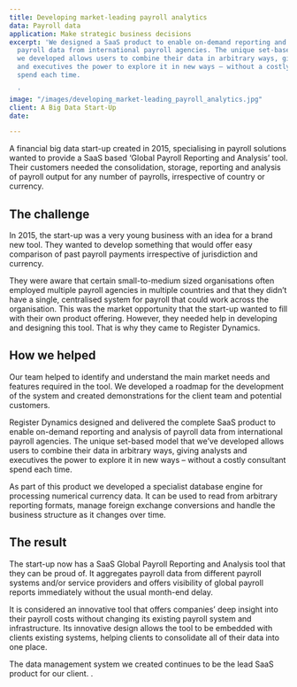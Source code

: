 ```yaml
---
title: Developing market-leading payroll analytics
data: Payroll data
application: Make strategic business decisions
excerpt: 'We designed a SaaS product to enable on-demand reporting and analysis of
  payroll data from international payroll agencies. The unique set-based model that
  we developed allows users to combine their data in arbitrary ways, giving analysts
  and executives the power to explore it in new ways – without a costly consultant
  spend each time.

  '
image: "/images/developing_market-leading_payroll_analytics.jpg"
client: A Big Data Start-Up
date: 

---
```

A financial big data start-up created in 2015, specialising in payroll solutions wanted to provide a SaaS based ‘Global Payroll Reporting and Analysis’ tool. Their customers needed the consolidation, storage, reporting and analysis of payroll output for any number of payrolls, irrespective of country or currency.

## The challenge

In 2015, the start-up was a very young business with an idea for a brand new tool.  They wanted to develop something that would offer easy comparison of past payroll payments irrespective of jurisdiction and currency.

They were aware that certain small-to-medium sized organisations often employed multiple payroll agencies in multiple countries and that they didn’t have a single, centralised system for payroll that could work across the organisation.  This was the market opportunity that the start-up wanted to fill with their own product offering.  However, they needed help in developing and designing this tool. That is why they came to Register Dynamics.

## How we helped

Our team helped to identify and understand the main market needs and features required in the tool. We developed a roadmap for the development of the system and created demonstrations for the client team and potential customers.

Register Dynamics designed and delivered the complete SaaS product to enable on-demand reporting and analysis of payroll data from international payroll agencies. The unique set-based model that we’ve developed allows users to combine their data in arbitrary ways, giving analysts and executives the power to explore it in new ways – without a costly consultant spend each time.

As part of this product we developed a specialist database engine for processing numerical currency data. It can be used to read from arbitrary reporting formats, manage foreign exchange conversions and handle the business structure as it changes over time.

## The result

The start-up now has a SaaS Global Payroll Reporting and Analysis tool that they can be proud of. It aggregates payroll data from different payroll systems and/or service providers and offers visibility of global payroll reports immediately without the usual month-end delay.

It is considered an innovative tool that offers companies’ deep insight into their payroll costs without changing its existing payroll system and infrastructure. Its innovative design allows the tool to be embedded with clients existing systems, helping clients to consolidate all of their data into one place.

The data management system we created continues to be the lead SaaS product for our client.
.